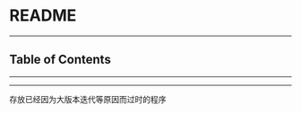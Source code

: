 # README

<!-- File: README.md -->
<!-- Author: YJ -->
<!-- Email: yj1516268@outlook.com -->
<!-- Created Time: 2022-11-03 23:31:12 -->

---

## Table of Contents

<!-- vim-markdown-toc GFM -->

<!-- vim-markdown-toc -->

---

<!-- Object info -->

---

存放已经因为大版本迭代等原因而过时的程序
